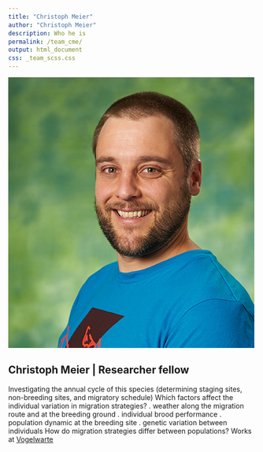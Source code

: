 ```yaml
---
title: "Christoph Meier"
author: "Christoph Meier"
description: Who he is
permalink: /team_cme/
output: html_document
css: _team_scss.css
---
```


![](TeamPhoto/Christoph_Meier.jpg)



## **Christoph Meier** | Researcher fellow 



Investigating the annual cycle of this species (determining staging sites, non-breeding sites, and migratory schedule) Which factors affect the individual variation in migration strategies? . weather along the migration route and at the breeding ground . individual brood performance . population dynamic at the breeding site . genetic variation between individuals How do migration strategies differ between populations? Works at [Vogelwarte](https://www.vogelwarte.ch/de/home/)


